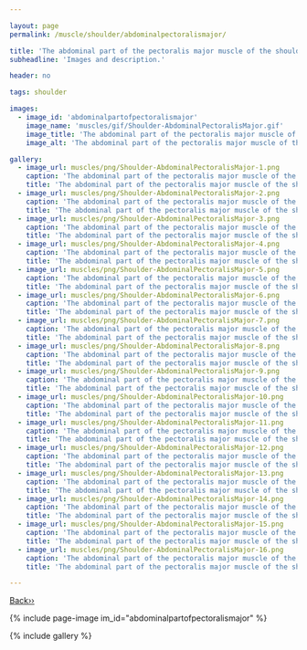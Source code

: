 ```yaml
---

layout: page
permalink: /muscle/shoulder/abdominalpectoralismajor/

title: 'The abdominal part of the pectoralis major muscle of the shoulder'
subheadline: 'Images and description.'

header: no

tags: shoulder

images:
  - image_id: 'abdominalpartofpectoralismajor'
    image_name: 'muscles/gif/Shoulder-AbdominalPectoralisMajor.gif'
    image_title: 'The abdominal part of the pectoralis major muscle of the shoulder'
    image_alt: 'The abdominal part of the pectoralis major muscle of the shoulder' 

gallery:
  - image_url: muscles/png/Shoulder-AbdominalPectoralisMajor-1.png
    caption: 'The abdominal part of the pectoralis major muscle of the shoulder - orientation 1'
    title: 'The abdominal part of the pectoralis major muscle of the shoulder - orientation 1'
  - image_url: muscles/png/Shoulder-AbdominalPectoralisMajor-2.png
    caption: 'The abdominal part of the pectoralis major muscle of the shoulder - orientation 2'
    title: 'The abdominal part of the pectoralis major muscle of the shoulder - orientation 2'
  - image_url: muscles/png/Shoulder-AbdominalPectoralisMajor-3.png
    caption: 'The abdominal part of the pectoralis major muscle of the shoulder - orientation 3'
    title: 'The abdominal part of the pectoralis major muscle of the shoulder - orientation 3'
  - image_url: muscles/png/Shoulder-AbdominalPectoralisMajor-4.png
    caption: 'The abdominal part of the pectoralis major muscle of the shoulder - orientation 4'
    title: 'The abdominal part of the pectoralis major muscle of the shoulder - orientation 4'
  - image_url: muscles/png/Shoulder-AbdominalPectoralisMajor-5.png
    caption: 'The abdominal part of the pectoralis major muscle of the shoulder - orientation 5'
    title: 'The abdominal part of the pectoralis major muscle of the shoulder - orientation 5'
  - image_url: muscles/png/Shoulder-AbdominalPectoralisMajor-6.png
    caption: 'The abdominal part of the pectoralis major muscle of the shoulder - orientation 6'
    title: 'The abdominal part of the pectoralis major muscle of the shoulder - orientation 6'
  - image_url: muscles/png/Shoulder-AbdominalPectoralisMajor-7.png
    caption: 'The abdominal part of the pectoralis major muscle of the shoulder - orientation 7'
    title: 'The abdominal part of the pectoralis major muscle of the shoulder - orientation 7'
  - image_url: muscles/png/Shoulder-AbdominalPectoralisMajor-8.png
    caption: 'The abdominal part of the pectoralis major muscle of the shoulder - orientation 8'
    title: 'The abdominal part of the pectoralis major muscle of the shoulder - orientation 8'
  - image_url: muscles/png/Shoulder-AbdominalPectoralisMajor-9.png
    caption: 'The abdominal part of the pectoralis major muscle of the shoulder - orientation 9'
    title: 'The abdominal part of the pectoralis major muscle of the shoulder - orientation 9'
  - image_url: muscles/png/Shoulder-AbdominalPectoralisMajor-10.png
    caption: 'The abdominal part of the pectoralis major muscle of the shoulder - orientation 10'
    title: 'The abdominal part of the pectoralis major muscle of the shoulder - orientation 10'
  - image_url: muscles/png/Shoulder-AbdominalPectoralisMajor-11.png
    caption: 'The abdominal part of the pectoralis major muscle of the shoulder - orientation 11'
    title: 'The abdominal part of the pectoralis major muscle of the shoulder - orientation 11'
  - image_url: muscles/png/Shoulder-AbdominalPectoralisMajor-12.png
    caption: 'The abdominal part of the pectoralis major muscle of the shoulder - orientation 12'
    title: 'The abdominal part of the pectoralis major muscle of the shoulder - orientation 12'
  - image_url: muscles/png/Shoulder-AbdominalPectoralisMajor-13.png
    caption: 'The abdominal part of the pectoralis major muscle of the shoulder - orientation 13'
    title: 'The abdominal part of the pectoralis major muscle of the shoulder - orientation 13'
  - image_url: muscles/png/Shoulder-AbdominalPectoralisMajor-14.png
    caption: 'The abdominal part of the pectoralis major muscle of the shoulder - orientation 14'
    title: 'The abdominal part of the pectoralis major muscle of the shoulder - orientation 14'
  - image_url: muscles/png/Shoulder-AbdominalPectoralisMajor-15.png
    caption: 'The abdominal part of the pectoralis major muscle of the shoulder - orientation 15'
    title: 'The abdominal part of the pectoralis major muscle of the shoulder - orientation 15'
  - image_url: muscles/png/Shoulder-AbdominalPectoralisMajor-16.png
    caption: 'The abdominal part of the pectoralis major muscle of the shoulder - orientation 16'
    title: 'The abdominal part of the pectoralis major muscle of the shoulder - orientation 16'

---
```


[Back››](/muscle/shoulder/)

{% include page-image im_id="abdominalpartofpectoralismajor" %}

{% include gallery %}
